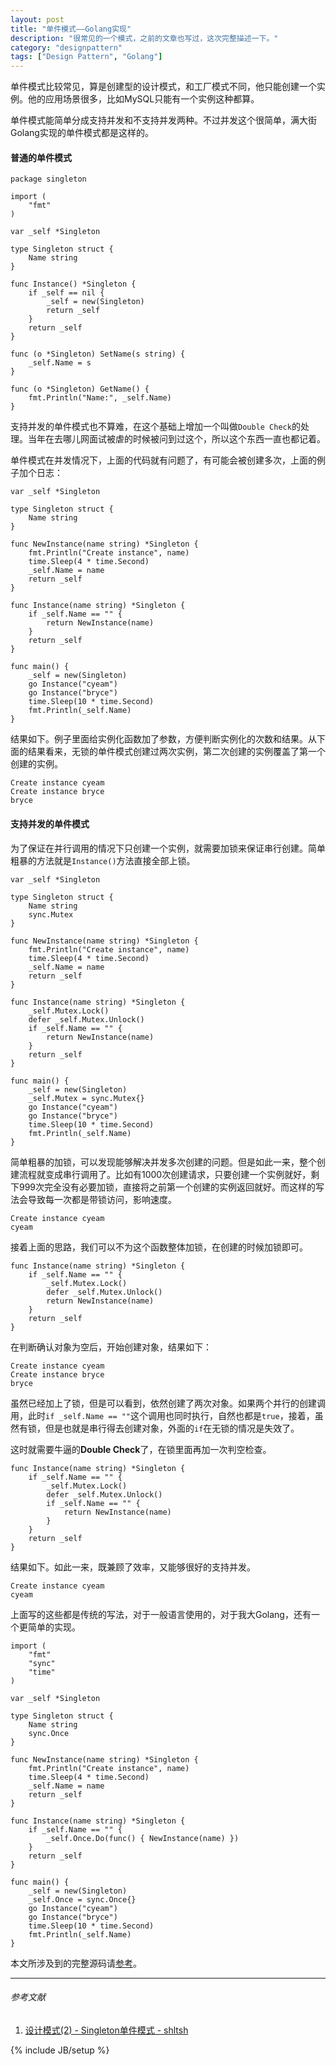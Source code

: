 ```yaml
---
layout: post
title: "单件模式——Golang实现"
description: "很常见的一个模式，之前的文章也写过，这次完整描述一下。"
category: "designpattern"
tags: ["Design Pattern", "Golang"]
---
```

 
单件模式比较常见，算是创建型的设计模式，和工厂模式不同，他只能创建一个实例。他的应用场景很多，比如MySQL只能有一个实例这种都算。

单件模式能简单分成支持并发和不支持并发两种。不过并发这个很简单，满大街Golang实现的单件模式都是这样的。

#### 普通的单件模式

	package singleton

	import (
		"fmt"
	)

	var _self *Singleton

	type Singleton struct {
		Name string
	}

	func Instance() *Singleton {
		if _self == nil {
			_self = new(Singleton)
			return _self
		}
		return _self
	}

	func (o *Singleton) SetName(s string) {
		_self.Name = s
	}

	func (o *Singleton) GetName() {
		fmt.Println("Name:", _self.Name)
	}
	
支持并发的单件模式也不算难，在这个基础上增加一个叫做`Double Check`的处理。当年在去哪儿网面试被虐的时候被问到过这个，所以这个东西一直也都记着。

单件模式在并发情况下，上面的代码就有问题了，有可能会被创建多次，上面的例子加个日志：

	var _self *Singleton

	type Singleton struct {
		Name string
	}

	func NewInstance(name string) *Singleton {
		fmt.Println("Create instance", name)
		time.Sleep(4 * time.Second)
		_self.Name = name
		return _self
	}

	func Instance(name string) *Singleton {
		if _self.Name == "" {
			return NewInstance(name)
		}
		return _self
	}

	func main() {
		_self = new(Singleton)
		go Instance("cyeam")
		go Instance("bryce")
		time.Sleep(10 * time.Second)
		fmt.Println(_self.Name)
	}

结果如下。例子里面给实例化函数加了参数，方便判断实例化的次数和结果。从下面的结果看来，无锁的单件模式创建过两次实例，第二次创建的实例覆盖了第一个创建的实例。

	Create instance cyeam
	Create instance bryce
	bryce
	
#### 支持并发的单件模式

为了保证在并行调用的情况下只创建一个实例，就需要加锁来保证串行创建。简单粗暴的方法就是`Instance()`方法直接全部上锁。

	var _self *Singleton

	type Singleton struct {
		Name string
		sync.Mutex
	}

	func NewInstance(name string) *Singleton {
		fmt.Println("Create instance", name)
		time.Sleep(4 * time.Second)
		_self.Name = name
		return _self
	}

	func Instance(name string) *Singleton {
		_self.Mutex.Lock()
		defer _self.Mutex.Unlock()
		if _self.Name == "" {
			return NewInstance(name)
		}
		return _self
	}

	func main() {
		_self = new(Singleton)
		_self.Mutex = sync.Mutex{}
		go Instance("cyeam")
		go Instance("bryce")
		time.Sleep(10 * time.Second)
		fmt.Println(_self.Name)
	}
	
简单粗暴的加锁，可以发现能够解决并发多次创建的问题。但是如此一来，整个创建流程就变成串行调用了。比如有1000次创建请求，只要创建一个实例就好，剩下999次完全没有必要加锁，直接将之前第一个创建的实例返回就好。而这样的写法会导致每一次都是带锁访问，影响速度。

	Create instance cyeam
	cyeam
	
接着上面的思路，我们可以不为这个函数整体加锁，在创建的时候加锁即可。

	func Instance(name string) *Singleton {
		if _self.Name == "" {
			_self.Mutex.Lock()
			defer _self.Mutex.Unlock()
			return NewInstance(name)
		}
		return _self
	}

在判断确认对象为空后，开始创建对象，结果如下：

	Create instance cyeam
	Create instance bryce
	bryce
	
虽然已经加上了锁，但是可以看到，依然创建了两次对象。如果两个并行的创建调用，此时`if _self.Name == ""`这个调用也同时执行，自然也都是`true`，接着，虽然有锁，但是也就是串行得去创建对象，外面的`if`在无锁的情况是失效了。

这时就需要牛逼的**Double Check**了，在锁里面再加一次判空检查。

	func Instance(name string) *Singleton {
		if _self.Name == "" {
			_self.Mutex.Lock()
			defer _self.Mutex.Unlock()
			if _self.Name == "" {
				return NewInstance(name)
			}
		}
		return _self
	}
	
结果如下。如此一来，既兼顾了效率，又能够很好的支持并发。

	Create instance cyeam
	cyeam
	
上面写的这些都是传统的写法，对于一般语言使用的，对于我大Golang，还有一个更简单的实现。

	import (
		"fmt"
		"sync"
		"time"
	)

	var _self *Singleton

	type Singleton struct {
		Name string
		sync.Once
	}

	func NewInstance(name string) *Singleton {
		fmt.Println("Create instance", name)
		time.Sleep(4 * time.Second)
		_self.Name = name
		return _self
	}

	func Instance(name string) *Singleton {
		if _self.Name == "" {
			_self.Once.Do(func() { NewInstance(name) })
		}
		return _self
	}

	func main() {
		_self = new(Singleton)
		_self.Once = sync.Once{}
		go Instance("cyeam")
		go Instance("bryce")
		time.Sleep(10 * time.Second)
		fmt.Println(_self.Name)
	}

本文所涉及到的完整源码请[参考](https://github.com/mnhkahn/go_code/tree/master/singleton)。

---

###### *参考文献*
1. [设计模式(2) - Singleton单件模式 - shltsh](http://blog.csdn.net/shltsh/article/details/17429363)

{% include JB/setup %}